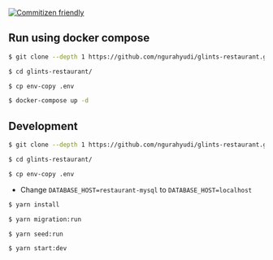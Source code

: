 [![Commitizen friendly](https://img.shields.io/badge/commitizen-friendly-brightgreen.svg)](http://commitizen.github.io/cz-cli/)

## Run using docker compose

```bash
$ git clone --depth 1 https://github.com/ngurahyudi/glints-restaurant.git glints-restaurant

$ cd glints-restaurant/

$ cp env-copy .env

$ docker-compose up -d
```

## Development

```bash
$ git clone --depth 1 https://github.com/ngurahyudi/glints-restaurant.git glints-restaurant

$ cd glints-restaurant/

$ cp env-copy .env
```

- Change `DATABASE_HOST=restaurant-mysql` to `DATABASE_HOST=localhost`

```bash
$ yarn install

$ yarn migration:run

$ yarn seed:run

$ yarn start:dev
```

